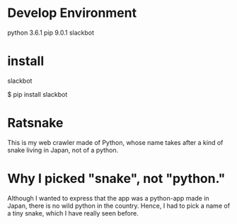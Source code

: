 # Develop Environment
python 3.6.1
pip 9.0.1
slackbot 

# install

slackbot

$ pip install slackbot


# Ratsnake
This is my web crawler made of Python, whose name takes after a kind of snake living in Japan, not of a python.

# Why I picked "snake", not "python."
Although I wanted to express that the app was a python-app made in Japan, there is no wild python in the country.
Hence, I had to pick a name of a tiny snake, which I have really seen before.
